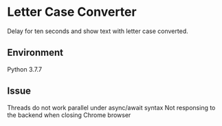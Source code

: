 # Letter Case Converter
Delay for ten seconds and show text with letter case converted.

## Environment
Python 3.7.7

## Issue
Threads do not work parallel under async/await syntax
Not responsing to the backend when closing Chrome browser
